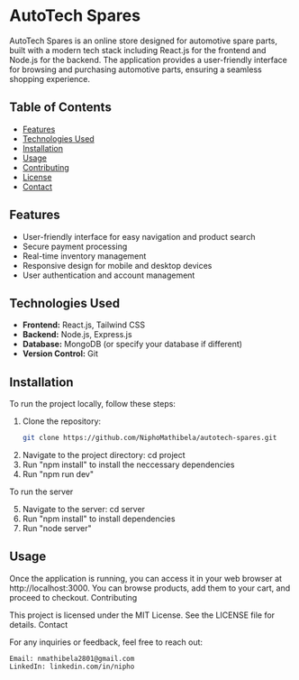 # AutoTech Spares

AutoTech Spares is an online store designed for automotive spare parts, built with a modern tech stack including React.js for the frontend and Node.js for the backend. The application provides a user-friendly interface for browsing and purchasing automotive parts, ensuring a seamless shopping experience.

## Table of Contents

- [Features](#features)
- [Technologies Used](#technologies-used)
- [Installation](#installation)
- [Usage](#usage)
- [Contributing](#contributing)
- [License](#license)
- [Contact](#contact)

## Features

- User-friendly interface for easy navigation and product search
- Secure payment processing
- Real-time inventory management
- Responsive design for mobile and desktop devices
- User authentication and account management

## Technologies Used

- **Frontend:** React.js, Tailwind CSS
- **Backend:** Node.js, Express.js
- **Database:** MongoDB (or specify your database if different)
- **Version Control:** Git

## Installation

To run the project locally, follow these steps:

1. Clone the repository:
   ```bash
   git clone https://github.com/NiphoMathibela/autotech-spares.git
2. Navigate to the project directory:
   cd project
3. Run "npm install" to install the neccessary dependencies
4. Run "npm run dev"

To run the server

5. Navigate to the server:
   cd server
6. Run "npm install" to install dependencies
7. Run "node server"

## Usage

Once the application is running, you can access it in your web browser at http://localhost:3000. You can browse products, add them to your cart, and proceed to checkout.
Contributing

This project is licensed under the MIT License. See the LICENSE file for details.
Contact

For any inquiries or feedback, feel free to reach out:

    Email: nmathibela2801@gmail.com
    LinkedIn: linkedin.com/in/nipho

